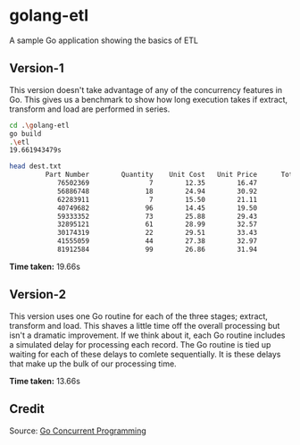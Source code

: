 # golang-etl
A sample Go application showing the basics of ETL


## Version-1

This version doesn't take advantage of any of the concurrency features in Go. This gives us a benchmark to show how long execution takes if extract, transform and load are performed in series.

```bash
cd .\golang-etl
go build
.\etl
19.661943479s

head dest.txt
         Part Number        Quantity    Unit Cost   Unit Price      Total Cost    Total Price
            76502369               7        12.35        16.47           86.45         271.26
            56886748              18        24.94        30.92          448.92         956.05
            62283911               7        15.50        21.11          108.50         445.63
            40749682              96        14.45        19.50         1387.20         380.25
            59333352              73        25.88        29.43         1889.24         866.12
            32895121              61        28.99        32.57         1768.39        1060.80
            30174319              22        29.51        33.43          649.22        1117.56
            41555059              44        27.38        32.97         1204.72        1087.02
            81912584              99        26.86        31.94         2659.14        1020.16
```

**Time taken:** 19.66s

## Version-2

This version uses one Go routine for each of the three stages; extract, transform and load. This shaves a little time off the overall processing but isn't a dramatic improvement. If we think about it, each Go routine includes a simulated delay for processing each record. The Go routine is tied up waiting for each of these delays to comlete sequentially. It is these delays that make up the bulk of our processing time.

**Time taken:** 13.66s

## Credit

Source: [Go Concurrent Programming](http://www.pluralsight.com/courses/go-concurrent-programming)

